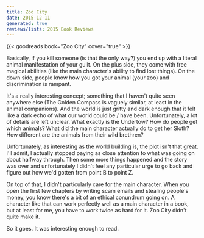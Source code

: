 ```yaml
---
title: Zoo City
date: 2015-12-11
generated: true
reviews/lists: 2015 Book Reviews
---
```

{{< goodreads book="Zoo City" cover="true" >}}

Basically, if you kill someone (is that the only way?) you end up with a literal animal manifestation of your guilt. On the plus side, they come with free magical abilities (like the main character's ability to find lost things). On the down side, people know how you got your animal (your zoo) and discrimination is rampant.  

It's a really interesting concept; something that I haven't quite seen anywhere else (The Golden Compass is vaguely similar, at least in the animal companions). And the world is just gritty and dark enough that it felt like a dark echo of what our world could be / have been. Unfortunately, a lot of details are left unclear. What exactly is the Undertow? How do people get which animals? What did the main character actually do to get her Sloth? How different are the animals from their wild brethren?  

<!--more-->

Unfortunately, as interesting as the world building is, the plot isn't that great. I'll admit, I actually stopped paying as close attention to what was going on about halfway through. Then some more things happened and the story was over and unfortunately I didn't feel any particular urge to go back and figure out how we'd gotten from point B to point Z.  

On top of that, I didn't particularly care for the main character. When you open the first few chapters by writing scam emails and stealing people's money, you know there's a bit of an ethical conundrum going on. A character like that can work perfectly well as a main character in a book, but at least for me, you have to work twice as hard for it. Zoo City didn't quite make it.  

So it goes. It was interesting enough to read.


